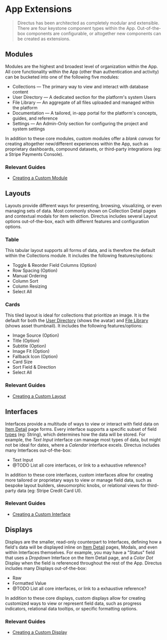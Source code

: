 # App Extensions

> Directus has been architected as completely modular and extensible. There are four keystone component types within the
> App. Out-of-the-box components are configurable, or altogether new components can be created as extensions.

## Modules

Modules are the highest and broadest level of organization within the App. All core functionality within the App (other
than authentication and activity) can be bucketed into one of the following five modules:

- Collections — The primary way to view and interact with database content
- User Directory — A dedicated section for the platform's system Users
- File Library — An aggregate of all files uploaded and managed within the platform
- Documentation — A tailored, in-app portal for the platform's concepts, guides, and reference
- Settings — An Admin-Only section for configuring the project and system settings

In addition to these core modules, custom modules offer a _blank canvas_ for creating altogether new/different
experiences within the App, such as proprietary dashboards, compound datasets, or third-party integrations (eg: a Stripe
Payments Console).

### Relevant Guides

- [Creating a Custom Module](/guides/extensions/modules)

## Layouts

Layouts provide different ways for presenting, browsing, visualizing, or even managing sets of data. Most commonly shown
on Collection Detail pages and contextual modals for item selection. Directus includes several Layout options
out-of-the-box, each with different features and configuration options.

### Table

This tabular layout supports all forms of data, and is therefore the default within the Collections module. It includes
the following features/options:

- Toggle & Reorder Field Columns (Option)
- Row Spacing (Option)
- Manual Ordering
- Column Sort
- Column Resizing
- Select All

### Cards

This tiled layout is ideal for collections that prioritize an image. It is the default for both the
[User Directory](/guides/users) (shows the avatar) and [File Library](/guides/files) (shows asset thumbnail). It
includes the following features/options:

- Image Source (Option)
- Title (Option)
- Subtitle (Option)
- Image Fit (Option)
- Fallback Icon (Option)
- Card Size
- Sort Field & Direction
- Select All

<!-- ### Calendar

This temporal layout is ideal for collections that prioritize a date and/or time. It is the default for the [Activity Page](#). It includes the following features/options:

* @TODO

In addition to these core layouts, custom layouts allow for creating more tailored or proprietary ways to experience data within the App, such as charts, seating charts, or Maps. -->

### Relevant Guides

- [Creating a Custom Layout](/guides/extensions/layouts)

## Interfaces

Interfaces provide a multitude of ways to view or interact with field data on
[Item Detail](/concepts/app-overview#item-detail) page forms. Every interface supports a specific subset of field
[types](/reference/field-types) (eg: String), which determines how the data will be stored. For example, the _Text
Input_ interface can manage most types of data, but might not be ideal for dates, where a _Calendar_ interface excels.
Directus includes many Interfaces out-of-the-box:

- Text Input
- @TODO List all core interfaces, or link to a exhaustive reference?

In addition to these core interfaces, custom interfaces allow for creating more tailored or proprietary ways to view or
manage field data, such as bespoke layout builders, skeuomorphic knobs, or relational views for third-party data (eg:
Stripe Credit Card UI).

### Relevant Guides

- [Creating a Custom Interface](#)

## Displays

Displays are the smaller, read-only counterpart to Interfaces, defining how a field's data will be displayed inline on
[Item Detail](/concepts/app-overview#item-detail) pages, Modals, and even within Interfaces themselves. For example, you
may have a "Status" field that uses a _Dropdown_ Interface on the Item Detail page, and a _Color Dot_ Display when the
field is referenced throughout the rest of the App. Directus includes many Displays out-of-the-box:

- Raw
- Formatted Value
- @TODO List all core interfaces, or link to a exhaustive reference?

In addition to these core displays, custom displays allow for creating customized ways to view or represent field data,
such as progress indicators, relational data tooltips, or specific formatting options.

### Relevant Guides

- [Creating a Custom Display](/guides/extensions/displays)
